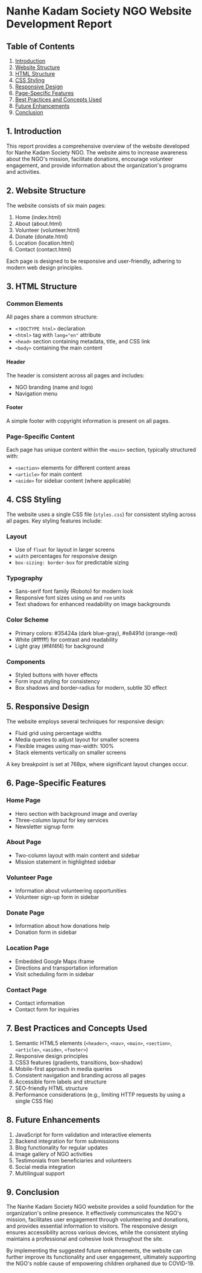 # Nanhe Kadam Society NGO Website Development Report

## Table of Contents

1. [Introduction](#introduction)
2. [Website Structure](#website-structure)
3. [HTML Structure](#html-structure)
4. [CSS Styling](#css-styling)
5. [Responsive Design](#responsive-design)
6. [Page-Specific Features](#page-specific-features)
7. [Best Practices and Concepts Used](#best-practices-and-concepts-used)
8. [Future Enhancements](#future-enhancements)
9. [Conclusion](#conclusion)

## 1. Introduction

This report provides a comprehensive overview of the website developed for Nanhe Kadam Society NGO. The website aims to increase awareness about the NGO's mission, facilitate donations, encourage volunteer engagement, and provide information about the organization's programs and activities.

## 2. Website Structure

The website consists of six main pages:

1. Home (index.html)
2. About (about.html)
3. Volunteer (volunteer.html)
4. Donate (donate.html)
5. Location (location.html)
6. Contact (contact.html)

Each page is designed to be responsive and user-friendly, adhering to modern web design principles.

## 3. HTML Structure

### Common Elements

All pages share a common structure:

- `<!DOCTYPE html>` declaration
- `<html>` tag with `lang="en"` attribute
- `<head>` section containing metadata, title, and CSS link
- `<body>` containing the main content

#### Header

The header is consistent across all pages and includes:

- NGO branding (name and logo)
- Navigation menu

#### Footer

A simple footer with copyright information is present on all pages.

### Page-Specific Content

Each page has unique content within the `<main>` section, typically structured with:

- `<section>` elements for different content areas
- `<article>` for main content
- `<aside>` for sidebar content (where applicable)

## 4. CSS Styling

The website uses a single CSS file (`styles.css`) for consistent styling across all pages. Key styling features include:

### Layout

- Use of `float` for layout in larger screens
- `width` percentages for responsive design
- `box-sizing: border-box` for predictable sizing

### Typography

- Sans-serif font family (Roboto) for modern look
- Responsive font sizes using `em` and `rem` units
- Text shadows for enhanced readability on image backgrounds

### Color Scheme

- Primary colors: #35424a (dark blue-gray), #e8491d (orange-red)
- White (#ffffff) for contrast and readability
- Light gray (#f4f4f4) for background

### Components

- Styled buttons with hover effects
- Form input styling for consistency
- Box shadows and border-radius for modern, subtle 3D effect

## 5. Responsive Design

The website employs several techniques for responsive design:

- Fluid grid using percentage widths
- Media queries to adjust layout for smaller screens
- Flexible images using max-width: 100%
- Stack elements vertically on smaller screens

A key breakpoint is set at 768px, where significant layout changes occur.

## 6. Page-Specific Features

### Home Page

- Hero section with background image and overlay
- Three-column layout for key services
- Newsletter signup form

### About Page

- Two-column layout with main content and sidebar
- Mission statement in highlighted sidebar

### Volunteer Page

- Information about volunteering opportunities
- Volunteer sign-up form in sidebar

### Donate Page

- Information about how donations help
- Donation form in sidebar

### Location Page

- Embedded Google Maps iframe
- Directions and transportation information
- Visit scheduling form in sidebar

### Contact Page

- Contact information
- Contact form for inquiries

## 7. Best Practices and Concepts Used

1. Semantic HTML5 elements (`<header>`, `<nav>`, `<main>`, `<section>`, `<article>`, `<aside>`, `<footer>`)
2. Responsive design principles
3. CSS3 features (gradients, transitions, box-shadow)
4. Mobile-first approach in media queries
5. Consistent navigation and branding across all pages
6. Accessible form labels and structure
7. SEO-friendly HTML structure
8. Performance considerations (e.g., limiting HTTP requests by using a single CSS file)

## 8. Future Enhancements

1. JavaScript for form validation and interactive elements
2. Backend integration for form submissions
3. Blog functionality for regular updates
4. Image gallery of NGO activities
5. Testimonials from beneficiaries and volunteers
6. Social media integration
7. Multilingual support

## 9. Conclusion

The Nanhe Kadam Society NGO website provides a solid foundation for the organization's online presence. It effectively communicates the NGO's mission, facilitates user engagement through volunteering and donations, and provides essential information to visitors. The responsive design ensures accessibility across various devices, while the consistent styling maintains a professional and cohesive look throughout the site.

By implementing the suggested future enhancements, the website can further improve its functionality and user engagement, ultimately supporting the NGO's noble cause of empowering children orphaned due to COVID-19.